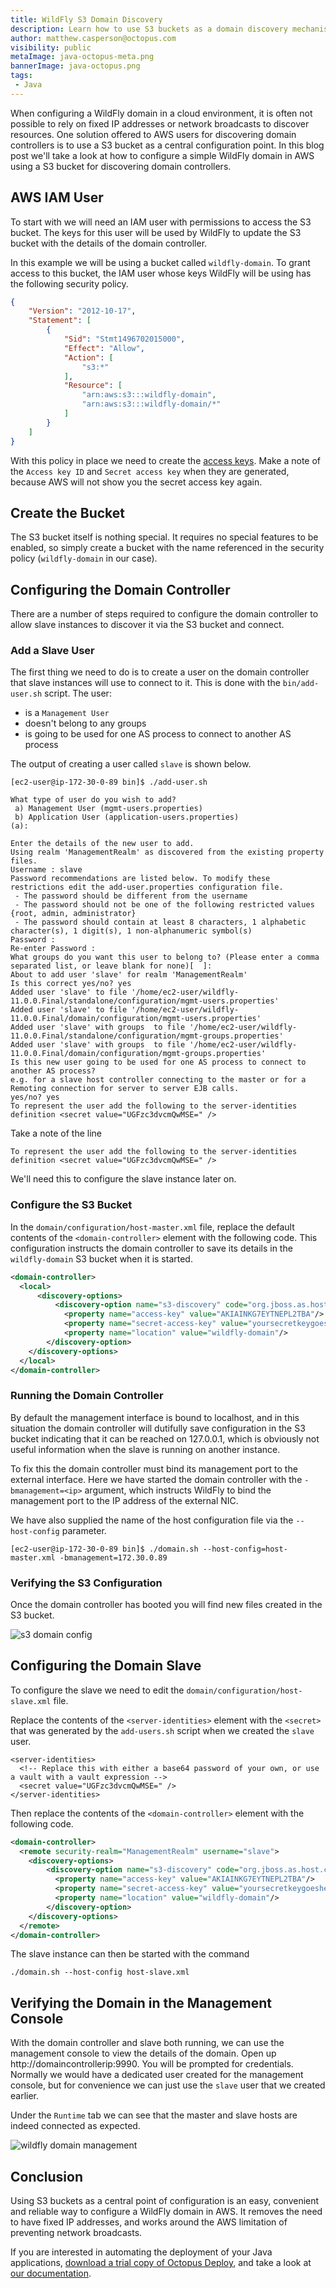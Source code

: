 ```yaml
---
title: WildFly S3 Domain Discovery
description: Learn how to use S3 buckets as a domain discovery mechanism in AWS.
author: matthew.casperson@octopus.com
visibility: public
metaImage: java-octopus-meta.png
bannerImage: java-octopus.png
tags:
 - Java
---
```


When configuring a WildFly domain in a cloud environment, it is often not possible to rely on fixed IP addresses or network broadcasts to discover resources. One solution offered to AWS users for discovering domain controllers is to use a S3 bucket as a central configuration point. In this blog post we'll take a look at how to configure a simple WildFly domain in AWS using a S3 bucket for discovering domain controllers.

## AWS IAM User

To start with we will need an IAM user with permissions to access the S3 bucket. The keys for this user will be used by WildFly to update the S3 bucket with the details of the domain controller.

In this example we will be using a bucket called `wildfly-domain`. To grant access to this bucket, the IAM user whose keys WildFly will be using has the following security policy.

```json
{
    "Version": "2012-10-17",
    "Statement": [
        {
            "Sid": "Stmt1496702015000",
            "Effect": "Allow",
            "Action": [
                "s3:*"
            ],
            "Resource": [
                "arn:aws:s3:::wildfly-domain",
                "arn:aws:s3:::wildfly-domain/*"
            ]
        }
    ]
}
```

With this policy in place we need to create the [access keys](http://docs.aws.amazon.com/IAM/latest/UserGuide/id_credentials_access-keys.html). Make a note of the `Access key ID` and `Secret access key` when they are generated, because AWS will not show you the secret access key again.

## Create the Bucket

The S3 bucket itself is nothing special. It requires no special features to be enabled, so simply create a bucket with the name referenced in the security policy (`wildfly-domain` in our case).

## Configuring the Domain Controller

There are a number of steps required to configure the domain controller to allow slave instances to discover it via the S3 bucket and connect.

### Add a Slave User

The first thing we need to do is to create a user on the domain controller that slave instances will use to connect to it. This is done with the `bin/add-user.sh` script. The user:

* is a `Management User`
* doesn't belong to any groups
* is going to be used for one AS process to connect to another AS process

The output of creating a user called `slave` is shown below.

```
[ec2-user@ip-172-30-0-89 bin]$ ./add-user.sh

What type of user do you wish to add?
 a) Management User (mgmt-users.properties)
 b) Application User (application-users.properties)
(a):

Enter the details of the new user to add.
Using realm 'ManagementRealm' as discovered from the existing property files.
Username : slave
Password recommendations are listed below. To modify these restrictions edit the add-user.properties configuration file.
 - The password should be different from the username
 - The password should not be one of the following restricted values {root, admin, administrator}
 - The password should contain at least 8 characters, 1 alphabetic character(s), 1 digit(s), 1 non-alphanumeric symbol(s)
Password :
Re-enter Password :
What groups do you want this user to belong to? (Please enter a comma separated list, or leave blank for none)[  ]:
About to add user 'slave' for realm 'ManagementRealm'
Is this correct yes/no? yes
Added user 'slave' to file '/home/ec2-user/wildfly-11.0.0.Final/standalone/configuration/mgmt-users.properties'
Added user 'slave' to file '/home/ec2-user/wildfly-11.0.0.Final/domain/configuration/mgmt-users.properties'
Added user 'slave' with groups  to file '/home/ec2-user/wildfly-11.0.0.Final/standalone/configuration/mgmt-groups.properties'
Added user 'slave' with groups  to file '/home/ec2-user/wildfly-11.0.0.Final/domain/configuration/mgmt-groups.properties'
Is this new user going to be used for one AS process to connect to another AS process?
e.g. for a slave host controller connecting to the master or for a Remoting connection for server to server EJB calls.
yes/no? yes
To represent the user add the following to the server-identities definition <secret value="UGFzc3dvcmQwMSE=" />
```

Take a note of the line

```
To represent the user add the following to the server-identities definition <secret value="UGFzc3dvcmQwMSE=" />
```

We'll need this to configure the slave instance later on.

### Configure the S3 Bucket

In the `domain/configuration/host-master.xml` file, replace the default contents of the `<domain-controller>` element with the following code. This configuration instructs the domain controller to save its details in the `wildfly-domain` S3 bucket when it is started.

```xml
<domain-controller>
  <local>
      <discovery-options>
          <discovery-option name="s3-discovery" code="org.jboss.as.host.controller.discovery.S3Discovery" module="org.jboss.as.host-controller">
            <property name="access-key" value="AKIAINKG7EYTNEPL2TBA"/>
            <property name="secret-access-key" value="yoursecretkeygoeshere"/>
            <property name="location" value="wildfly-domain"/>
        </discovery-option>
    </discovery-options>
  </local>
</domain-controller>
```

### Running the Domain Controller

By default the management interface is bound to localhost, and in this situation the domain controller will dutifully save configuration in the S3 bucket indicating that it can be reached on 127.0.0.1, which is obviously not useful information when the slave is running on another instance.

To fix this the domain controller must bind its management port to the external interface. Here we have started the domain controller with the `-bmanagement=<ip>` argument, which instructs WildFly to bind the management port to the IP address of the external NIC.

We have also supplied the name of the host configuration file via the `--host-config` parameter.

```
[ec2-user@ip-172-30-0-89 bin]$ ./domain.sh --host-config=host-master.xml -bmanagement=172.30.0.89
```

### Verifying the S3 Configuration

Once the domain controller has booted you will find new files created in the S3 bucket.

![s3 domain config](s3-domain-config.png "width=500")

## Configuring the Domain Slave

To configure the slave we need to edit the `domain/configuration/host-slave.xml` file.

Replace the contents of the `<server-identities>` element with the `<secret>` that was generated by the `add-users.sh` script when we created the `slave` user.

```
<server-identities>
  <!-- Replace this with either a base64 password of your own, or use a vault with a vault expression -->
  <secret value="UGFzc3dvcmQwMSE=" />
</server-identities>
```

Then replace the contents of the `<domain-controller>` element with the following code.

```xml
<domain-controller>
  <remote security-realm="ManagementRealm" username="slave">
    <discovery-options>
        <discovery-option name="s3-discovery" code="org.jboss.as.host.controller.discovery.S3Discovery" module="org.jboss.as.host-controller">
          <property name="access-key" value="AKIAINKG7EYTNEPL2TBA"/>
          <property name="secret-access-key" value="yoursecretkeygoeshere"/>
          <property name="location" value="wildfly-domain"/>
        </discovery-option>
    </discovery-options>
  </remote>
</domain-controller>
```

The slave instance can then be started with the command

```
./domain.sh --host-config host-slave.xml
```

## Verifying the Domain in the Management Console

With the domain controller and slave both running, we can use the management console to view the details of the domain. Open up http://domaincontrollerip:9990. You will be prompted for credentials. Normally we would have a dedicated user created for the management console, but for convenience we can just use the `slave` user that we created earlier.

Under the `Runtime` tab we can see that the master and slave hosts are indeed connected as expected.

![wildfly domain management](wildfly-domain-management.png "width=500")

## Conclusion

Using S3 buckets as a central point of configuration is an easy, convenient and reliable way to configure a WildFly domain in AWS. It removes the need to have fixed IP addresses, and works around the AWS limitation of preventing network broadcasts.

If you are interested in automating the deployment of your Java applications, [download a trial copy of Octopus Deploy](https://octopus.com/downloads), and take a look at [our documentation](https://octopus.com/docs/deploying-applications/deploy-java-applications).
